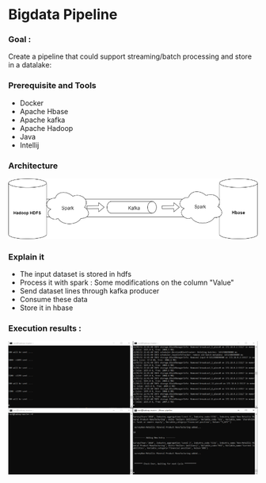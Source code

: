 # Bigdata Pipeline


### Goal :
Create a pipeline that could support streaming/batch processing and store in a datalake:

### Prerequisite and Tools

- Docker  
- Apache Hbase 
- Apache kafka
- Apache Hadoop
- Java 
- Intellij


### Architecture


<img src="https://github.com/rihemebh/bigdata-pipeline/blob/main/bigdata.png" /> 


### Explain it
- The input dataset is stored in hdfs 
- Process it with spark : Some modifications on the column "Value"
- Send dataset lines through kafka producer 
- Consume these data
- Store it in hbase


### Execution results : 


<img src="https://github.com/rihemebh/bigdata-pipeline/blob/main/exec.png" /> 
